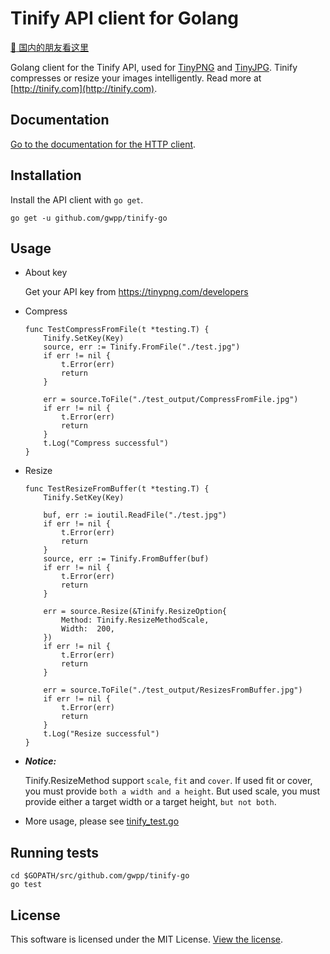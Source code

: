 # Tinify API client for Golang

[:book: 国内的朋友看这里](http://www.jianshu.com/p/5c4161db4ac8)

Golang client for the Tinify API, used for [TinyPNG](https://tinypng.com) and [TinyJPG](https://tinyjpg.com). Tinify compresses or resize your images intelligently. Read more at [http://tinify.com](http://tinify.com).

## Documentation

[Go to the documentation for the HTTP client](https://tinypng.com/developers/reference).

## Installation

Install the API client with `go get`.

```shell
go get -u github.com/gwpp/tinify-go
```

## Usage

- About key

    Get your API key from  https://tinypng.com/developers

- Compress
    ```golang
    func TestCompressFromFile(t *testing.T) {
        Tinify.SetKey(Key)
        source, err := Tinify.FromFile("./test.jpg")
        if err != nil {
            t.Error(err)
            return
        }

        err = source.ToFile("./test_output/CompressFromFile.jpg")
        if err != nil {
            t.Error(err)
            return
        }
        t.Log("Compress successful")
    }
    ```

- Resize
    ```golang
    func TestResizeFromBuffer(t *testing.T) {
        Tinify.SetKey(Key)

        buf, err := ioutil.ReadFile("./test.jpg")
        if err != nil {
            t.Error(err)
            return
        }
        source, err := Tinify.FromBuffer(buf)
        if err != nil {
            t.Error(err)
            return
        }

        err = source.Resize(&Tinify.ResizeOption{
            Method: Tinify.ResizeMethodScale,
            Width:  200,
        })
        if err != nil {
            t.Error(err)
            return
        }

        err = source.ToFile("./test_output/ResizesFromBuffer.jpg")
        if err != nil {
            t.Error(err)
            return
        }
        t.Log("Resize successful")
    }
    ```

- ***Notice:***

    Tinify.ResizeMethod support `scale`, `fit` and `cover`. If used fit or cover, you must provide `both a width and a height`. But used scale, you must provide either a target width or a target height, `but not both`.


- More usage, please see [tinify_test.go](./tinify_test.go)

## Running tests

```shell
cd $GOPATH/src/github.com/gwpp/tinify-go
go test
```

## License

This software is licensed under the MIT License. [View the license](LICENSE).
